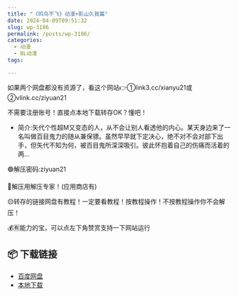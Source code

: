 ```yaml
---
title: "《鸣鸟不飞》动漫+影山久我篇"
date: 2024-04-09T09:51:32
slug: wp-3186
permalink: /posts/wp-3186/
categories:
  - 动漫
  - BL动漫
tags:

---
```


如果两个网盘都没有资源了，看这个网站👉①link3.cc/xianyu21或②vlink.cc/ziyuan21

不需要注册账号！直接点本地下载转存OK？懂吧！

*   简介:矢代个性超M又变态的人，从不会让别人看透他的内心。某天身边来了一名叫做百目鬼力的随从兼保镖。虽然早早就下定决心，绝不对不会对部下出手，但矢代不知为何，被百目鬼所深深吸引。彼此怀抱着自己的伤痛而活着的两…

🟢解压密码:ziyuan21

🔵解压用解压专家！(应用商店有)

🟡转存的链接网盘有教程！一定要看教程！按教程操作！不按教程操作你不会解压！

💰🈶能力的宝，可以点左下角赞赏支持一下网站运行

## 📦 下载链接
- [百度网盘](https://blziyuan21.com/pay-download/3186?key=cfd49d8ba0&down_id=0)
- [本地下载](https://blziyuan21.com/pay-download/3186?key=cfd49d8ba0&down_id=1)

